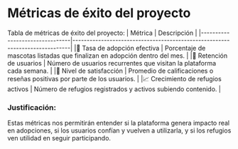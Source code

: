# Métricas de éxito del proyecto

Tabla de métricas de éxito del proyecto:
| Métrica                        | Descripción                                                                 |
|--------------------------------|-----------------------------------------------------------------------------|
|🐾 Tasa de adopción efectiva    | Porcentaje de mascotas listadas que finalizan en adopción dentro del mes.   |
|👥 Retención de usuarios        | Número de usuarios recurrentes que visitan la plataforma cada semana.       |
|💬 Nivel de satisfacción        | Promedio de calificaciones o reseñas positivas por parte de los usuarios.   |
|📈 Crecimiento de refugios activos | Número de refugios registrados y activos subiendo contenido.             |

### Justificación:
Estas métricas nos permitirán entender si la plataforma genera impacto real en adopciones, si los usuarios confían y vuelven a utilizarla, y si los refugios ven utilidad en seguir participando.